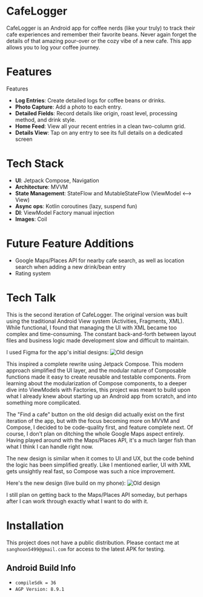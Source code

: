# CafeLogger
CafeLogger is an Android app for coffee nerds (like your truly) to track their cafe experiences and remember their favorite beans. Never again forget the details of that amazing pour-over or the cozy vibe of a new cafe. This app allows you to log your coffee journey.

# Features
Features
- **Log Entries**: Create detailed logs for coffee beans or drinks.
- **Photo Capture**: Add a photo to each entry.
- **Detailed Fields**: Record details like origin, roast level, processing method, and drink style.
- **Home Feed**: View all your recent entries in a clean two-column grid.
- **Details View**: Tap on any entry to see its full details on a dedicated screen

# Tech Stack
- **UI**: Jetpack Compose, Navigation
- **Architecture**: MVVM
- **State Management**: StateFlow and MutableStateFlow (ViewModel <--> View)
- **Async ops**: Kotlin coroutines (lazy, suspend fun)
- **DI**: ViewModel Factory manual injection
- **Images**: Coil

# Future Feature Additions
- Google Maps/Places API for nearby cafe search, as well as location search when adding a new drink/bean entry
- Rating system

# Tech Talk
This is the second iteration of CafeLogger. The original version was built using the traditional Android View system (Activities, Fragments, XML). While functional, I found that managing the UI with XML became too complex and time-consuming. The constant back-and-forth between layout files and business logic made development slow and difficult to maintain.

I used Figma for the app's initial designs:
![Old design](https://storage.googleapis.com/readme_photos/OLD_DESIGN.png)

This inspired a complete rewrite using Jetpack Compose. This modern approach simplified the UI layer, and the modular nature of Composable functions made it easy to create reusable and testable components. From learning about the modularization of Compose components, to a deeper dive into ViewModels with Factories, this project was meant to build upon what I already knew about starting up an Android app from scratch, and into something more complicated. 

The "Find a cafe" button on the old design did actually exist on the first iteration of the app, but with the focus becoming more on MVVM and Compose, I decided to be code-quality first, and feature complete next. Of course, I don't plan on ditching the whole Google Maps aspect entirely. Having played around with the Maps/Places API, it's a much larger fish than what I think I can handle right now.

The new design is similar when it comes to UI and UX, but the code behind the logic has been simplified greatly. Like I mentioned earlier, UI with XML gets unsightly real fast, so Compose was such a nice improvement.

Here's the new design (live build on my phone):
![Old design](https://storage.googleapis.com/readme_photos/NEW%20DESIGN.png)

I still plan on getting back to the Maps/Places API someday, but perhaps after I can work through exactly what I want to do with it. 

# Installation
This project does not have a public distribution. Please contact me at `sanghoon5499@gmail.com` for access to the latest APK for testing.

## Android Build Info
* `compileSdk = 36`
* `AGP Version: 8.9.1`
